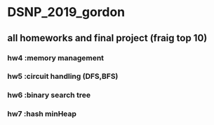# DSNP_2019_gordon
## all homeworks and final project (fraig top 10)
### hw4 :memory management
### hw5 :circuit handling (DFS,BFS)
### hw6 :binary search tree
### hw7 :hash minHeap
